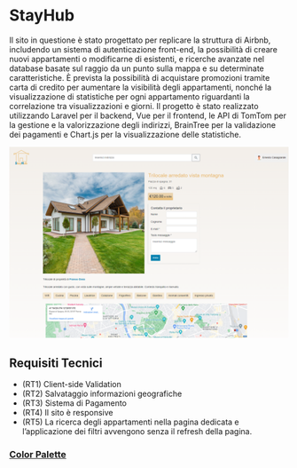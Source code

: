 # StayHub
Il sito in questione è stato progettato per replicare la struttura di Airbnb, includendo un sistema di autenticazione front-end, la possibilità di creare nuovi appartamenti o modificarne di esistenti, e ricerche avanzate nel database basate sul raggio da un punto sulla mappa e su determinate caratteristiche. È prevista la possibilità di acquistare promozioni tramite carta di credito per aumentare la visibilità degli appartamenti, nonché la visualizzazione di statistiche per ogni appartamento riguardanti la correlazione tra visualizzazioni e giorni. Il progetto è stato realizzato utilizzando Laravel per il backend, Vue per il frontend, le API di TomTom per la gestione e la valorizzazione degli indirizzi, BrainTree per la validazione dei pagamenti e Chart.js per la visualizzazione delle statistiche.

![alt text](https://github.com/Andrea-Calligari/boolbnb-team-6/blob/main/StayHub.png?raw=true)
<!-- ![alt text](https://github.com/Andrea-Calligari/boolbnb-team-6/blob/main/StayHub.mp4?raw=true) -->

 <!-- ### [Anteprima Video](https://github.com/Andrea-Calligari/boolbnb-team-6/blob/main/StayHub.mp4) -->
 
## Requisiti Tecnici
 - (RT1) Client-side Validation 
 - (RT2) Salvataggio informazioni geografiche 
 - (RT3) Sistema di Pagamento 
 - (RT4) Il sito è responsive 
 - (RT5) La ricerca degli appartamenti nella pagina dedicata e l’applicazione dei filtri avvengono senza il refresh della pagina.


 ### [Color Palette](https://github.com/Andrea-Calligari/boolbnb-team-6/blob/main/palette.png)
